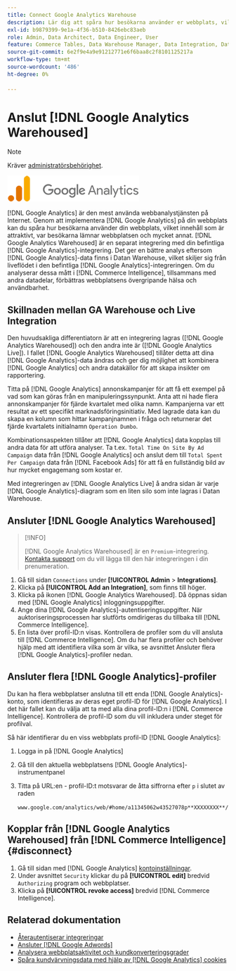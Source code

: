 ```yaml
---
title: Connect Google Analytics Warehouse
description: Lär dig att spåra hur besökarna använder er webbplats, vilket innehåll som är attraktivt, var besökarna lämnar webbplatsen och mycket annat.
exl-id: b9879399-9e1a-4f36-b510-8426ebc83aeb
role: Admin, Data Architect, Data Engineer, User
feature: Commerce Tables, Data Warehouse Manager, Data Integration, Data Import/Export
source-git-commit: 6e2f9e4a9e91212771e6f6baa8c2f8101125217a
workflow-type: tm+mt
source-wordcount: '486'
ht-degree: 0%

---
```


# Anslut [!DNL Google Analytics Warehoused]

>[!NOTE]
>
>Kräver [administratörsbehörighet](../../../administrator/user-management/user-management.md).

![](../../../assets/google-analytics-logo.png)

[!DNL Google Analytics] är den mest använda webbanalystjänsten på Internet. Genom att implementera [!DNL Google Analytics] på din webbplats kan du spåra hur besökarna använder din webbplats, vilket innehåll som är attraktivt, var besökarna lämnar webbplatsen och mycket annat. [!DNL Google Analytics Warehoused] är en separat integrering med din befintliga [!DNL Google Analytics]-integrering. Det ger en bättre analys eftersom [!DNL Google Analytics]-data finns i Datan Warehouse, vilket skiljer sig från liveflödet i den befintliga [!DNL Google Analytics]-integreringen. Om du analyserar dessa mått i [!DNL Commerce Intelligence], tillsammans med andra datadelar, förbättras webbplatsens övergripande hälsa och användbarhet.

## Skillnaden mellan GA Warehouse och Live Integration

Den huvudsakliga differentiatorn är att en integrering lagras ([!DNL Google Analytics Warehoused]) och den andra inte är ([!DNL Google Analytics Live]). I fallet [!DNL Google Analytics Warehoused] tillåter detta att dina [!DNL Google Analytics]-data ändras och ger dig möjlighet att kombinera [!DNL Google Analytics] och andra datakällor för att skapa insikter om rapportering.

Titta på [!DNL Google Analytics] annonskampanjer för att få ett exempel på vad som kan göras från en manipuleringssynpunkt. Anta att ni hade flera annonskampanjer för fjärde kvartalet med olika namn. Kampanjerna var ett resultat av ett specifikt marknadsföringsinitiativ. Med lagrade data kan du skapa en kolumn som hittar kampanjnamnen i fråga och returnerar det fjärde kvartalets initialnamn `Operation Dumbo`.

Kombinationsaspekten tillåter att [!DNL Google Analytics] data kopplas till andra data för att utföra analyser. Ta t.ex. `Total Time On Site By Ad Campaign` data från [!DNL Google Analytics] och anslut dem till `Total Spent Per Campaign` data från [!DNL Facebook Ads] för att få en fullständig bild av hur mycket engagemang som kostar er.

Med integreringen av [!DNL Google Analytics Live] å andra sidan är varje [!DNL Google Analytics]-diagram som en liten silo som inte lagras i Datan Warehouse.

## Ansluter [!DNL Google Analytics Warehoused]

>[!INFO]
>
>[!DNL Google Analytics Warehoused] är en `Premium`-integrering. [Kontakta support](https://experienceleague.adobe.com/docs/commerce-knowledge-base/kb/troubleshooting/miscellaneous/mbi-service-policies.html?lang=sv-SE) om du vill lägga till den här integreringen i din prenumeration.

1. Gå till sidan `Connections` under **[!UICONTROL Admin** > **Integrations]**.
1. Klicka på **[!UICONTROL Add an Integration]**, som finns till höger.
1. Klicka på ikonen [!DNL Google Analytics Warehoused]. Då öppnas sidan med [!DNL Google Analytics] inloggningsuppgifter.
1. Ange dina [!DNL Google Analytics]-autentiseringsuppgifter. När auktoriseringsprocessen har slutförts omdirigeras du tillbaka till [!DNL Commerce Intelligence].
1. En lista över profil-ID:n visas. Kontrollera de profiler som du vill ansluta till [!DNL Commerce Intelligence]. Om du har flera profiler och behöver hjälp med att identifiera vilka som är vilka, se avsnittet Ansluter flera [!DNL Google Analytics]-profiler nedan.

## Ansluter flera [!DNL Google Analytics]-profiler

Du kan ha flera webbplatser anslutna till ett enda [!DNL Google Analytics]-konto, som identifieras av deras eget profil-ID för [!DNL Google Analytics]. I det här fallet kan du välja att ta med alla dina profil-ID:n i [!DNL Commerce Intelligence]. Kontrollera de profil-ID som du vill inkludera under steget för profilval.

Så här identifierar du en viss webbplats profil-ID [!DNL Google Analytics]:

1. Logga in på [!DNL Google Analytics]
1. Gå till den aktuella webbplatsens [!DNL Google Analytics]-instrumentpanel
1. Titta på URL:en - profil-ID:t motsvarar de åtta siffrorna efter `p` i slutet av raden

   `www.google.com/analytics/web/#home/a11345062w43527078p**XXXXXXXX**/`

## Kopplar från [!DNL Google Analytics Warehoused] från [!DNL Commerce Intelligence] {#disconnect}

1. Gå till sidan med [!DNL Google Analytics] [kontoinställningar](https://myaccount.google.com/intro).
1. Under avsnittet `Security` klickar du på **[!UICONTROL edit]** bredvid `Authorizing` program och webbplatser.
1. Klicka på **[!UICONTROL revoke access]** bredvid [!DNL Commerce Intelligence].

## Relaterad dokumentation

* [Återautentiserar integreringar](https://experienceleague.adobe.com/docs/commerce-knowledge-base/kb/how-to/mbi-reauthenticating-integrations.html?lang=sv-SE)
* [Ansluter  [!DNL Google Adwords]](../integrations/google-adwords.md)
* [Analysera webbplatsaktivitet och kundkonverteringsgrader](../../analysis/web-act-cust-conversion.md)
* [Spåra kundvärvningsdata med hjälp av  [!DNL Google Analytics] cookies](../../analysis/google-track-user-acq.md)
